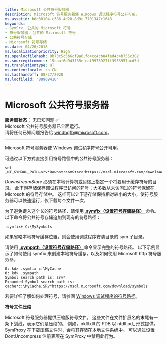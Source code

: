 ```yaml
---
title: Microsoft 公共符号服务器
description: Microsoft 符号服务器使 Windows 调试程序符号公开可用。
ms.assetid: b0d38104-c386-4d20-8d9c-7701347c1643
keywords:
- SymSrv, 公共的 Microsoft 符号
- 符号服务器, 公共的 Microsoft 符号
- 公共符号存储
- Microsoft 符号存储
ms.date: 04/26/2018
ms.localizationpriority: High
ms.openlocfilehash: 0b73c5c5b6cf9a61fd4cc4cb84fed4c4b755c302
ms.sourcegitcommit: 15caaf6d943135efcaf9975927ff3933957acd5d
ms.translationtype: HT
ms.contentlocale: zh-CN
ms.lasthandoff: 08/27/2020
ms.locfileid: "88969410"
---
```

# <a name="microsoft-public-symbol-server"></a>Microsoft 公共符号服务器


**服务器状态：** 无已知问题 :white_check_mark: <br> Microsoft 公共符号服务器已全面运行。 <br>
请将任何已知问题报告给 [windbgfb@microsoft.com](mailto:windbgfb@microsoft.com)。 

---

Microsoft 符号服务器使 Windows 调试程序符号公开可用。

可通过以下方式直接引用符号路径中的公共符号服务器：

```console
set _NT_SYMBOL_PATH=srv*DownstreamStore*https://msdl.microsoft.com/download/symbols
```

*DownstreamStore* 必须在本地计算机或网络上指定一个将要用于缓存符号的目录。 此下游存储保存调试程序已访问的符号；大多数从未访问过的符号保留在 Microsoft 的符号存储中。 这样可以让下游存储保持相对较小的大小，使符号服务器可以快速运行，仅下载每个文件一次。

为了避免键入这个长的符号路径，请使用 [ **.symfix（设置符号存储路径）** ](-symfix--set-symbol-store-path-.md)命令。 以下命令将公共符号存储追加到现有的符号路径：

```dbgcmd
.symfix+ C:\MySymbols
```

如果省略本地符号缓存位置，则会使用调试程序安装目录的 sym 子目录。

请使用 [ **.sympath（设置符号存储路径）** ](-symfix--set-symbol-store-path-.md)命令显示完整的符号路径。 以下示例显示了如何使用 symfix 来创建本地符号缓存，以及如何使用 Microsoft http 符号服务器。

```dbgcmd
0: kd> .symfix c:\MyCache
0: kd> .sympath
Symbol search path is: srv*
Expanded Symbol search path is: cache*c:\MyCache;SRV*https://msdl.microsoft.com/download/symbols
```

若要详细了解如何处理符号，请参阅 [Windows 调试程序的符号路径](https://docs.microsoft.com/windows-hardware/drivers/debugger/symbol-path)。

**符号文件压缩**

Microsoft 符号服务器提供压缩版符号文件。 这些文件在文件扩展名的末尾有一条下划线，表示它们是压缩的。 例如，ntdll.dll 的 PDB 以 ntdll.pd\_ 形式提供。 SymProxy 在下载压缩文件时，会将其存储在本地文件系统中。 可以通过设置 DontUncompress 注册表项在 SymProxy 中禁用此行为。



 

 





